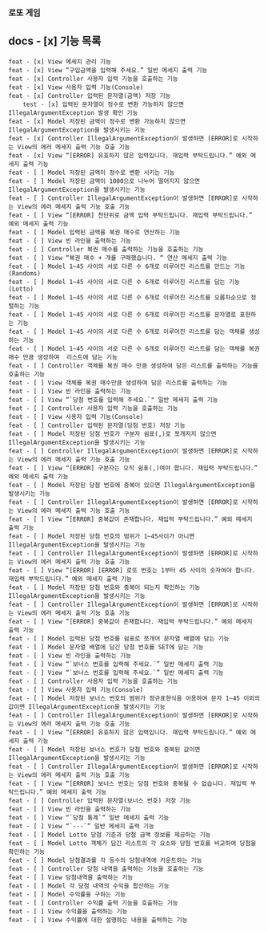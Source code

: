 ### 로또 게임
## docs - [x] 기능 목록
    feat - [x] View 메세지 관리 기능
    feat - [x] View “구입금액을 입력해 주세요.” 일반 메세지 출력 기능
    feat - [x] Controller 사용자 입력 기능을 호출하는 기능
    feat - [x] View 사용자 입력 기능(Console)
    feat - [x] Controller 입력된 문자열(금액) 저장 기능
        test - [x] 입력된 문자열이 정수로 변환 가능하지 않으면 IllegalArgumentException 발생 확인 기능
    feat - [x] Model 저장된 금액이 정수로 변환 가능하지 않으면 IllegalArgumentException을 발생시키는 기능
    feat - [x] Controller IllegalArgumentException이 발생하면 [ERROR]로 시작하는 View의 에러 메세지 출력 기능 호출 기능
    feat - [x] View “[ERROR] 유효하지 않은 입력입니다. 재입력 부탁드립니다.” 예외 메세지 출력 기능
    feat - [ ] Model 저장된 금액이 정수로 변환 시키는 기능
    feat - [ ] Model 저장된 금액이 1000으로 나누어 떨어지지 않으면 IllegalArgumentException을 발생시키는 기능
    feat - [ ] Controller IllegalArgumentException이 발생하면 [ERROR]로 시작하는 View의 에러 메세지 출력 기능 호출 기능
    feat - [ ] View “[ERROR] 천단위로 금액 입력 부탁드립니다. 재입력 부탁드립니다.” 예외 메세지 출력 기능
    feat - [ ] Model 입력된 금액을 복권 매수로 연산하는 기능
    feat - [ ] View 빈 라인을 출력하는 기능
    feat - [ ] Controller 복권 매수를 출력하는 기능을 호출하는 기능
    feat - [ ] View “복권 매수 + 개를 구매했습니다. “ 연산 메세지 출력 기능
    feat - [ ] Model 1~45 사이의 서로 다른 수 6개로 이루어진 리스트를 만드는 기능(Randoms)
    feat - [ ] Model 1~45 사이의 서로 다른 수 6개로 이루어진 리스트를 담는 기능(Lotto)
    feat - [ ] Model 1~45 사이의 서로 다른 수 6개로 이루어진 리스트를 오름차순으로 정렬하는 기능
    feat - [ ] Model 1~45 사이의 서로 다른 수 6개로 이루어진 리스트를 문자열로 표현하는 기능
    feat - [ ] Model 1~45 사이의 서로 다른 수 6개로 이루어진 리스트를 담는 객체를 생성하는 기능
    feat - [ ] Model 1~45 사이의 서로 다른 수 6개로 이루어진 리스트를 담는 객체를 복권 매수 만큼 생성하여  리스트에 담는 기능
    feat - [ ] Controller 객체를 복권 매수 만큼 생성하여 담은 리스트를 출력하는 기능을 호출하는 기능
    feat - [ ] View 객체를 복권 매수만큼 생성하여 담은 리스트를 출력하는 기능
    feat - [ ] View 빈 라인을 출력하는 기능
    feat - [ ] View “`당첨 번호를 입력해 주세요.`" 일반 메세지 출력 기능
    feat - [ ] Controller 사용자 입력 기능을 호출하는 기능
    feat - [ ] View 사용자 입력 기능(Console)
    feat - [ ] Controller 입력된 문자열(당첨 번호) 저장 기능
    feat - [ ] Model 저장된 당첨 번호가 구분자 쉼표(,)로 쪼개지지 않으면 IllegalArgumentException을 발생시키는 기능
    feat - [ ] Controller IllegalArgumentException이 발생하면 [ERROR]로 시작하는 View의 에러 메세지 출력 기능 호출 기능
    feat - [ ] View “[ERROR] 구분자는 오직 쉼표(,)여야 합니다. 재입력 부탁드립니다.” 예외 메세지 출력 기능
    feat - [ ] Model 저장된 당첨 번호에 중복이 있으면 IllegalArgumentException을 발생시키는 기능
    feat - [ ] Controller IllegalArgumentException이 발생하면 [ERROR]로 시작하는 View의 에러 메세지 출력 기능 호출 기능
    feat - [ ] View “[ERROR] 중복값이 존재합니다. 재입력 부탁드립니다.” 예외 메세지 출력 기능
    feat - [ ] Model 저장된 당첨 번호의 범위가 1~45사이가 아니면 IllegalArgumentException을 발생시키는 기능
    feat - [ ] Controller IllegalArgumentException이 발생하면 [ERROR]로 시작하는 View의 에러 메세지 출력 기능 호출 기능
    feat - [ ] View “[ERROR] [ERROR] 로또 번호는 1부터 45 사이의 숫자여야 합니다. 재입력 부탁드립니다.” 예외 메세지 출력 기능
    feat - [ ] Model 저장된 당첨 번호와 중복이 되는지 확인하는 기능 IllegalArgumentException을 발생시키는 기능
    feat - [ ] Controller IllegalArgumentException이 발생하면 [ERROR]로 시작하는 View의 에러 메세지 출력 기능 호출 기능
    feat - [ ] View “[ERROR] 중복값이 존재합니다. 재입력 부탁드립니다.” 예외 메세지 출력 기능
    feat - [ ] Model 입력된 당첨 번호를 쉼표로 쪼개어 문자열 배열에 담는 기능
    feat - [ ] Model 문자열 배열에 담긴 당첨 번호를 SET에 담는 기능
    feat - [ ] View 빈 라인을 출력하는 기능
    feat - [ ] View “`보너스 번호를 입력해 주세요.`” 일반 메세지 출력 기능
    feat - [ ] View “`보너스 번호를 입력해 주세요.`” 일반 메세지 출력 기능
    feat - [ ] Controller 사용자 입력 기능을 호출하는 기능
    feat - [ ] View 사용자 입력 기능(Console)
    feat - [ ] Model 저장된 보너스 번호의 범위가 정규표현식을 이용하여 문자 1~45 이외의 값이면 IllegalArgumentException을 발생시키는 기능
    feat - [ ] Controller IllegalArgumentException이 발생하면 [ERROR]로 시작하는 View의 에러 메세지 출력 기능 호출 기능
    feat - [ ] View “[ERROR] 유효하지 않은 입력입니다. 재입력 부탁드립니다.” 예외 메세지 출력 기능
    feat - [ ] Model 저장된 보너스 번호가 당첨 번호와 중복된 값이면 IllegalArgumentException을 발생시키는 기능
    feat - [ ] Controller IllegalArgumentException이 발생하면 [ERROR]로 시작하는 View의 에러 메세지 출력 기능 호출 기능
    feat - [ ] View “[ERROR] 보너스 번호는 당첨 번호와 중복될 수 없습니다. 재입력 부탁드립니다.” 예외 메세지 출력 기능
    feat - [ ] Controller 입력된 문자열(보너스 번호) 저장 기능
    feat - [ ] View 빈 라인을 출력하는 기능
    feat - [ ] View “`당첨 통계`” 일반 메세지 출력 기능
    feat - [ ] View “`---`” 일반 메세지 출력 기능
    feat - [ ] Model Lotto 당첨 기준과 당첨 금액 정보를 제공하는 기능
    feat - [ ] Model Lotto 객체가 담긴 리스트의 각 요소와 당첨 번호를 비교하여 당첨을 확인하는 기능
    feat - [ ] Model 당첨결과를 각 등수의 당첨내역에 카운트하는 기능
    feat - [ ] Controller 당첨 내역을 출력하는 기능을 호출하는 기능
    feat - [ ] View 당첨내역을 출력하는 기능
    feat - [ ] Model 각 당첨 내역의 수익을 합산하는 기능
    feat - [ ] Model 수익률을 구하는 기능
    feat - [ ] Controller 수익률 출력 기능을 호출하는 기능
    feat - [ ] View 수익률을 출력하는 기능
    feat - [ ] View 수익률에 대한 설명하는 내용을 출력하는 기능